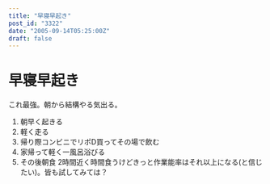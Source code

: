 ```yaml
---
title: "早寝早起き"
post_id: "3322"
date: "2005-09-14T05:25:00Z"
draft: false
---
```


# 早寝早起き

これ最強。朝から結構やる気出る。 

  1. 朝早く起きる
  2. 軽く走る
  3. 帰り際コンビニでリポD買ってその場で飲む
  4. 家帰って軽く一風呂浴びる
  5. その後朝食
2時間近く時間食うけどきっと作業能率はそれ以上になる(と信じたい)。皆も試してみては？
